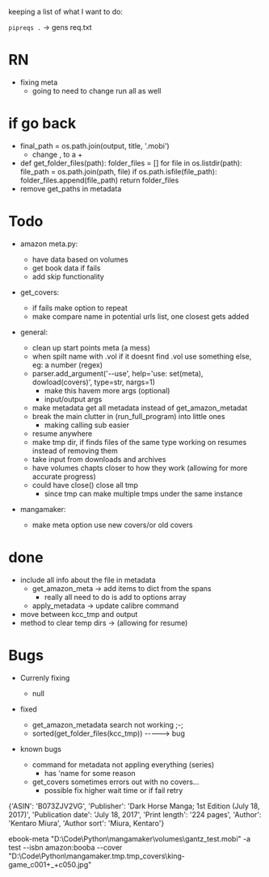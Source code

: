 keeping a list of what I want to do:

`pipreqs .` -> gens req.txt

# RN
- fixing meta
    - going to need to change run all as well
  
# if go back
- final_path = os.path.join(output, title, '.mobi') 
    - change , to a +
- def get_folder_files(path):
    folder_files = []
    for file in os.listdir(path):
        file_path = os.path.join(path, file)
        if os.path.isfile(file_path):
            folder_files.append(file_path)
    return folder_files
- remove get_paths in metadata

# Todo
- amazon meta.py:
    - have data based on volumes
    - get book data if fails
    - add skip functionality

- get_covers:
    - if fails make option to repeat
    - make compare name in potential urls list, one closest gets added

- general:
    - clean up start points meta (a mess)
    - when spilt name with .vol if it doesnt find .vol use something else, eg: a number (regex)
    -  parser.add_argument('--use', help='use: set(meta), dowload(covers)', type=str, nargs=1)
        - make this havem more args (optional)
        - input/output args
    - make metadata get all metadata instead of get_amazon_metadat
    - break the main clutter in (run_full_program) into little ones
        - making calling sub easier
    - resume anywhere 
    - make tmp dir, if finds files of the same type working on resumes instead of removing them
    - take input from downloads and archives
    - have volumes chapts closer to how they work (allowing for more accurate progress)
    - could have close() close all tmp
        - since tmp can make multiple tmps under the same instance

- mangamaker:
    - make meta option use new covers/or old covers

# done
- include all info about the file in metadata
    - get_amazon_meta -> add items to dict from the spans
        - really all need to do is add to options array
    - apply_metadata -> update calibre command
- move between kcc_tmp and output
- method to clear temp dirs -> (allowing for resume)

# Bugs 

- Currenly fixing
    - null

- fixed
    - get_amazon_metadata search not working ;-;
    - sorted(get_folder_files(kcc_tmp)) -----> bug

- known bugs
    - command for metadata not appling everything (series)
        - has 'name for some reason
    - get_covers sometimes errors out with no covers...
        - possible fix higher wait time or if fail retry

 
  

{'ASIN': 'B073ZJV2VG', 'Publisher': 'Dark Horse Manga; 1st Edition (July 18, 2017)', 'Publication date': 'July 18, 2017', 'Print length': '224 pages', 'Author': 'Kentaro Miura', 'Author sort': 'Miura, Kentaro'}

ebook-meta "D:\Code\Python\mangamaker\volumes\gantz_test.mobi" -a test --isbn amazon:booba --cover "D:\Code\Python\mangamaker\.tmp\.tmp_covers\king-game_c001+_+c050.jpg"
